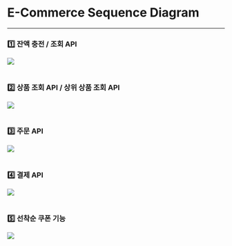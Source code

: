 # E-Commerce Sequence Diagram

---

### 1️⃣ 잔액 충전 / 조회 API
[![](https://mermaid.ink/img/pako:eNqVk0FLwzAUx79KyElxE_TYw0Dw4kERvEkvoc224trULD3IGCjUy5wHYdNtWOnQiwehzCk9-I2SfgeTtbqRHnSHQPLe__de8uelAy1iY2jANj4PsGfhfQc1KHJNDwAfUeZYjo88BrKrOY--RDQX92nWS_W0eIxFfKlH-W0iiSxM-CxWaO9FKdQ6IgyDFq4zQOp6bQPsbAPxNBDDKRDTJJv0wd7xgaI0YbVW28obG5peTAZi9qaQPK-U5cssqXjI3-cFrKiytipLVPVmOcaTUTYerTRT0tKbtFbRHb_5-NuJ3aUTn68iDtdwItev68TDdZHtpWAjr7G5hiOruBiH_Ln_X1-K6y6Ywh5YgS6mLnJsOZ-dxehA1sQuNqEhtzaiZyY0va7UoYCRkwvPggajAa5ASoJGExp11GrLU-DbiP1M9m9UjugpIcszth1G6GH-HRa_ovsN1VilAw?type=png)](https://mermaid.live/edit#pako:eNqVk0FLwzAUx79KyElxE_TYw0Dw4kERvEkvoc224trULD3IGCjUy5wHYdNtWOnQiwehzCk9-I2SfgeTtbqRHnSHQPLe__de8uelAy1iY2jANj4PsGfhfQc1KHJNDwAfUeZYjo88BrKrOY--RDQX92nWS_W0eIxFfKlH-W0iiSxM-CxWaO9FKdQ6IgyDFq4zQOp6bQPsbAPxNBDDKRDTJJv0wd7xgaI0YbVW28obG5peTAZi9qaQPK-U5cssqXjI3-cFrKiytipLVPVmOcaTUTYerTRT0tKbtFbRHb_5-NuJ3aUTn68iDtdwItev68TDdZHtpWAjr7G5hiOruBiH_Ln_X1-K6y6Ywh5YgS6mLnJsOZ-dxehA1sQuNqEhtzaiZyY0va7UoYCRkwvPggajAa5ASoJGExp11GrLU-DbiP1M9m9UjugpIcszth1G6GH-HRa_ovsN1VilAw)
<br><br>
### 2️⃣ 상품 조회 API / 상위 상품 조회 API
[![](https://mermaid.ink/img/pako:eNqdVD1PwzAQ_SuWV1okYMtQCYmFAYTEhrJYidtGNHFJnQFVHSo6oAIDCFCpGlQEY5GifogM-UWx8x-wm0Ih6fdmX957d3l3virUiI6hAiv4wsGWhg8MVLCRqVoAlJFNDc0oI4uCqD5kbsDdIX_2o6af_Myv6tHDdSr6HrBeCsvuPKETNTzW70rB5odEHBOKQQnnKSD5ZDYF7GxPUgD-5kXtW7B_cihZCWA2l9uKcUoCz9uPvP8pKXFcItOFTFndJzYYTsiSlcZmhUQ2mSymMa8VvbT-JJPQ1D_N4yx2YnfsBO80NjEkTZvlS9w2QRh1wq8A7HE3CD1BdP3Q95bKjMlz7V1FclXv1ykz1Zi4zH893Ehn8TTN1HjthYPu-iO2XGvluZvhtnvPbkYwA01sm8jQxUaoSiEV0iI2sQoVcdSRfa5C1aoJHHIoOb20NKhQ28EZaBOnUIRKHpUq4uaUdUR_dslvVDz_M0Kmd6wblNhH8QIa76HaNzvKfm8?type=png)](https://mermaid.live/edit#pako:eNqdVD1PwzAQ_SuWV1okYMtQCYmFAYTEhrJYidtGNHFJnQFVHSo6oAIDCFCpGlQEY5GifogM-UWx8x-wm0Ih6fdmX957d3l3virUiI6hAiv4wsGWhg8MVLCRqVoAlJFNDc0oI4uCqD5kbsDdIX_2o6af_Myv6tHDdSr6HrBeCsvuPKETNTzW70rB5odEHBOKQQnnKSD5ZDYF7GxPUgD-5kXtW7B_cihZCWA2l9uKcUoCz9uPvP8pKXFcItOFTFndJzYYTsiSlcZmhUQ2mSymMa8VvbT-JJPQ1D_N4yx2YnfsBO80NjEkTZvlS9w2QRh1wq8A7HE3CD1BdP3Q95bKjMlz7V1FclXv1ykz1Zi4zH893Ehn8TTN1HjthYPu-iO2XGvluZvhtnvPbkYwA01sm8jQxUaoSiEV0iI2sQoVcdSRfa5C1aoJHHIoOb20NKhQ28EZaBOnUIRKHpUq4uaUdUR_dslvVDz_M0Kmd6wblNhH8QIa76HaNzvKfm8)
<br><br>
### 3️⃣ 주문 API
[![](https://mermaid.ink/img/pako:eNp9k89OwkAQxl9lsyeN8AI9cPLqyZvZy6ZdodFua2kPhpCUwMFAPWjEAAFSAiYeMKmAhgO-UHf7Dm7_SKWIPXVmv_3NzJfZGpR1hUAJVsmNTahMTlVcNrGGqIFNS5VVA1MLhI0VG234aMWf12F7vXvIpxs2z-eajfDxbjfH7n1BCFs-W3gRqj1DFNEculgqnSRAKQUDPnjiizdEkzAWxPRMEIeAT_xw4GbyOBvJ9wvvXfW6bLlKCYjuXygKTvFA2eQu83thv7ctG-tzc_yp1w3h1ngeLL3AdwD7dPjkPewOQbD44gMfUSC-dHLBzLmVsTuz0H0FfPTAOh-IEqr89us_A9LJPYePX8BR1GNzKInqPveGgLlOsPaPDzuSm3AHxvstNnW3fUT6g-3H0rR9WIAaMTWsKmIta5EDCFoVohEEJfGrYPMKQUTrQodtSz-_pTKULNMmBWjqdrkCpUt8XRWRbSjY-lnobVbs4oWuZzFRVEs3z5JXED-G-jcbL7KP?type=png)](https://mermaid.live/edit#pako:eNp9k89OwkAQxl9lsyeN8AI9cPLqyZvZy6ZdodFua2kPhpCUwMFAPWjEAAFSAiYeMKmAhgO-UHf7Dm7_SKWIPXVmv_3NzJfZGpR1hUAJVsmNTahMTlVcNrGGqIFNS5VVA1MLhI0VG234aMWf12F7vXvIpxs2z-eajfDxbjfH7n1BCFs-W3gRqj1DFNEculgqnSRAKQUDPnjiizdEkzAWxPRMEIeAT_xw4GbyOBvJ9wvvXfW6bLlKCYjuXygKTvFA2eQu83thv7ctG-tzc_yp1w3h1ngeLL3AdwD7dPjkPewOQbD44gMfUSC-dHLBzLmVsTuz0H0FfPTAOh-IEqr89us_A9LJPYePX8BR1GNzKInqPveGgLlOsPaPDzuSm3AHxvstNnW3fUT6g-3H0rR9WIAaMTWsKmIta5EDCFoVohEEJfGrYPMKQUTrQodtSz-_pTKULNMmBWjqdrkCpUt8XRWRbSjY-lnobVbs4oWuZzFRVEs3z5JXED-G-jcbL7KP)
<br><br>
### 4️⃣ 결제 API
[![](https://mermaid.ink/img/pako:eNqdVb1u2zAQfhWCU4PGL6AhU9ZM3QouhMUmQmrKVaShCAIkiFsUjoP-wG5jww5kJEOApoDquIUH94VM8h1KiaT-LDV1PIm87-6-7-7MO4ZN1ybQgkfkTUBok-w6eN_DLUTb2POdptPG1AfibM4mSz6Z868L0V0UjatZxMNx8Y7fLNl9CcfHIQ9PS3fnZ-LLh-Idu4xkJtGJ2CyMU3Zva-xA9Hvs-rv4uEQU0RLHxs7Oc8XM0gwBH_X57Aei6hgDFE1L0wU8HLCHOeDTSIx6KVwZY_g6s2pXRNeRDRmgUZ2PRVdieJUmioGGeTWwICGpoKUrCfj1_eohBGI44JNFJiEx1koouD4mweTT6CIzt-0bC_t9yqc_xWAsy_-HjyJEgfxpJjJSKjEPB3zymV38UlgtUmJLvc06enErenepE6F2qnU9g6nJsMNueqUiJqMZI_t8MAU8ultFn9LqKVGxRTKo05VE2Jir8qrri2bz7Z22dhfgmeK2Vd-fkpS8s5Gekc0G7R_wx8etVLCNxi2X8b-HrlJU2vdGqfGGXZWc6gegEP8pz0CxZZLZee4ZSnhsbfhIVGte55Q9iiaCCRB2-PspyKXNoE_MG3vVjnsC1eMOt2GLeC3s2HLTHMf_GAT9A9IiCFry08beIYKInkgcDnz3xVvahJbvBWQbem6wfwCtV_j1kTwFbRv7Zkelt3ItvHTd7Exsx3e9PbXYkv128hcyPgEw?type=png)](https://mermaid.live/edit#pako:eNqdVb1u2zAQfhWCU4PGL6AhU9ZM3QouhMUmQmrKVaShCAIkiFsUjoP-wG5jww5kJEOApoDquIUH94VM8h1KiaT-LDV1PIm87-6-7-7MO4ZN1ybQgkfkTUBok-w6eN_DLUTb2POdptPG1AfibM4mSz6Z868L0V0UjatZxMNx8Y7fLNl9CcfHIQ9PS3fnZ-LLh-Idu4xkJtGJ2CyMU3Zva-xA9Hvs-rv4uEQU0RLHxs7Oc8XM0gwBH_X57Aei6hgDFE1L0wU8HLCHOeDTSIx6KVwZY_g6s2pXRNeRDRmgUZ2PRVdieJUmioGGeTWwICGpoKUrCfj1_eohBGI44JNFJiEx1koouD4mweTT6CIzt-0bC_t9yqc_xWAsy_-HjyJEgfxpJjJSKjEPB3zymV38UlgtUmJLvc06enErenepE6F2qnU9g6nJsMNueqUiJqMZI_t8MAU8ultFn9LqKVGxRTKo05VE2Jir8qrri2bz7Z22dhfgmeK2Vd-fkpS8s5Gekc0G7R_wx8etVLCNxi2X8b-HrlJU2vdGqfGGXZWc6gegEP8pz0CxZZLZee4ZSnhsbfhIVGte55Q9iiaCCRB2-PspyKXNoE_MG3vVjnsC1eMOt2GLeC3s2HLTHMf_GAT9A9IiCFry08beIYKInkgcDnz3xVvahJbvBWQbem6wfwCtV_j1kTwFbRv7Zkelt3ItvHTd7Exsx3e9PbXYkv128hcyPgEw)
<br><br>
### 5️⃣ 선착순 쿠폰 기능
[![](https://mermaid.ink/img/pako:eNqdk0FLAkEcxb_KMKciFeq4ByHw4qEIuoWXwR11KXdtnT2ECBYeygoLslTcWKECw2BTiz0EfR_nv9-hWVct18rosLAz835vHo_5F3BSkymWcJ7uG1RN0phC0jrJJlSEckRnSlLJEZUh93DAzTcwB3DtuBUneAzvllu1g7v83BaEW7Z5z_LQyp2n8L5NjVG0R1MMaamgt4RWIwjKFtgdOG6NrRG3W0PnBK1vxT0-gISj0RVfJwX00LyC3hNagqMuNDtwe4HisWXPwZcJcD6kNIGHdolX7hHcdPlrCbmNGpiOOKsi6NX5Q9ezmafDwnOSZRKi_Dzsv4gQfjSwarw_-JpCIHMlzLJgXvLTby1-r3ItgoQQWta0l8cOb5sI2rbbPPtDnbP0GPtnqz8HWVzlLMXtutuoL2gwcNGoQRzCWapniSKLN18YPUfMMjRLE1gSvzLRdxM4oRaFjhhM2z5Qk1hiukFDWNeMdAZLKbKXFysjJxM2mZbprnj2O5r2uaaywjR9wx-x0aQVPwD87Nz1?type=png)](https://mermaid.live/edit#pako:eNqdk0FLAkEcxb_KMKciFeq4ByHw4qEIuoWXwR11KXdtnT2ECBYeygoLslTcWKECw2BTiz0EfR_nv9-hWVct18rosLAz835vHo_5F3BSkymWcJ7uG1RN0phC0jrJJlSEckRnSlLJEZUh93DAzTcwB3DtuBUneAzvllu1g7v83BaEW7Z5z_LQyp2n8L5NjVG0R1MMaamgt4RWIwjKFtgdOG6NrRG3W0PnBK1vxT0-gISj0RVfJwX00LyC3hNagqMuNDtwe4HisWXPwZcJcD6kNIGHdolX7hHcdPlrCbmNGpiOOKsi6NX5Q9ezmafDwnOSZRKi_Dzsv4gQfjSwarw_-JpCIHMlzLJgXvLTby1-r3ItgoQQWta0l8cOb5sI2rbbPPtDnbP0GPtnqz8HWVzlLMXtutuoL2gwcNGoQRzCWapniSKLN18YPUfMMjRLE1gSvzLRdxM4oRaFjhhM2z5Qk1hiukFDWNeMdAZLKbKXFysjJxM2mZbprnj2O5r2uaaywjR9wx-x0aQVPwD87Nz1)